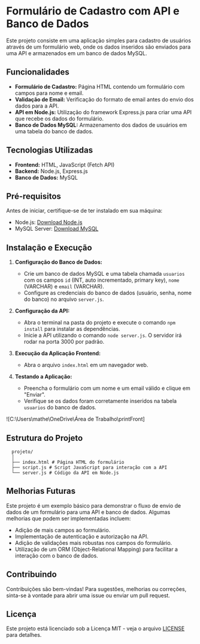 # Formulário de Cadastro com API e Banco de Dados

Este projeto consiste em uma aplicação simples para cadastro de usuários através de um formulário web, onde os dados inseridos são enviados para uma API e armazenados em um banco de dados MySQL.

## Funcionalidades

- **Formulário de Cadastro:** Página HTML contendo um formulário com campos para nome e email.
- **Validação de Email:** Verificação do formato de email antes do envio dos dados para a API.
- **API em Node.js:** Utilização do framework Express.js para criar uma API que recebe os dados do formulário.
- **Banco de Dados MySQL:** Armazenamento dos dados de usuários em uma tabela do banco de dados.

## Tecnologias Utilizadas

- **Frontend:** HTML, JavaScript (Fetch API)
- **Backend:** Node.js, Express.js
- **Banco de Dados:** MySQL

## Pré-requisitos

Antes de iniciar, certifique-se de ter instalado em sua máquina:

- Node.js: [Download Node.js](https://nodejs.org/)
- MySQL Server: [Download MySQL](https://www.mysql.com/)

## Instalação e Execução

1. **Configuração do Banco de Dados:**
   - Crie um banco de dados MySQL e uma tabela chamada `usuarios` com os campos `id` (INT, auto incrementado, primary key), `nome` (VARCHAR) e `email` (VARCHAR).
   - Configure as credenciais do banco de dados (usuário, senha, nome do banco) no arquivo `server.js`.

2. **Configuração da API:**
   - Abra o terminal na pasta do projeto e execute o comando `npm install` para instalar as dependências.
   - Inicie a API utilizando o comando `node server.js`. O servidor irá rodar na porta 3000 por padrão.

3. **Execução da Aplicação Frontend:**
   - Abra o arquivo `index.html` em um navegador web.

4. **Testando a Aplicação:**
   - Preencha o formulário com um nome e um email válido e clique em "Enviar".
   - Verifique se os dados foram corretamente inseridos na tabela `usuarios` do banco de dados.

![C:\Users\mathe\OneDrive\Área de Trabalho\printFront]
## Estrutura do Projeto
```
  projeto/
  │
  ├── index.html # Página HTML do formulário 
  ├── script.js # Script JavaScript para interação com a API
  └── server.js # Código da API em Node.js
```

## Melhorias Futuras

Este projeto é um exemplo básico para demonstrar o fluxo de envio de dados de um formulário para uma API e banco de dados. Algumas melhorias que podem ser implementadas incluem:

- Adição de mais campos ao formulário.
- Implementação de autenticação e autorização na API.
- Adição de validações mais robustas nos campos do formulário.
- Utilização de um ORM (Object-Relational Mapping) para facilitar a interação com o banco de dados.

## Contribuindo

Contribuições são bem-vindas! Para sugestões, melhorias ou correções, sinta-se à vontade para abrir uma issue ou enviar um pull request.

## Licença

Este projeto está licenciado sob a Licença MIT - veja o arquivo [LICENSE](LICENSE) para detalhes.



